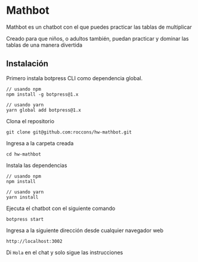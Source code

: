 # Mathbot

Mathbot es un chatbot con el que puedes practicar las tablas de multiplicar

Creado para que niños, o adultos también, puedan practicar y dominar las tablas
de una manera divertida


## Instalación

Primero instala botpress CLI como dependencia global.

```
// usando npm
npm install -g botpress@1.x
```

```
// usando yarn
yarn global add botpress@1.x
```

Clona el repositorio

`git clone git@github.com:roccons/hw-mathbot.git`

Ingresa a la carpeta creada

`cd hw-mathbot`

Instala las dependencias

```
// usando npm
npm install

// usando yarn
yarn install
```

Ejecuta el chatbot con el siguiente comando

`botpress start`

Ingresa a la siguiente dirección desde cualquier navegador web

`http://localhost:3002`

Di `Hola` en el chat y solo sigue las instrucciones

